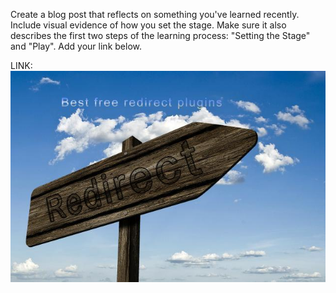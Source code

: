 Create a blog post that reflects on something you've learned recently. Include visual evidence of how you set the stage. Make sure it also describes the first two steps of the learning process: "Setting the Stage" and "Play". Add your link below.

LINK: 
[![link to gist](best-free-wordpress-redirection-plugin.jpg)](https://gist.github.com/cwbjr/0eaf2e7726a572a60a05aafb2496f29f)

